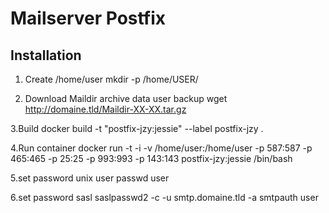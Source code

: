 # Mailserver Postfix

## Installation

1. Create /home/user
mkdir -p /home/USER/

2. Download Maildir archive data user backup
wget http://domaine.tld/Maildir-XX-XX.tar.gz

3.Build
docker build -t "postfix-jzy:jessie"  --label postfix-jzy .

4.Run container
docker run -t -i -v /home/user:/home/user -p 587:587 -p 465:465 -p 25:25 -p 993:993 -p 143:143 postfix-jzy:jessie /bin/bash

5.set password unix user
passwd user

6.set password sasl
saslpasswd2 -c -u smtp.domaine.tld -a smtpauth user

